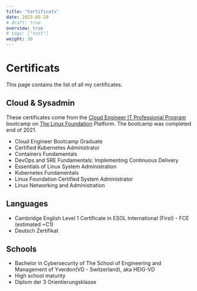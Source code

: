 ```yaml
---
title: "Certificats"
date: 2023-05-29
# draft: true
overview: true
# tags: ["test"]
weight: 30
---
```


# Certificats

This page contains the list of all my certificates.


## Cloud & Sysadmin

These certificates come from the [Cloud Engineer IT Professional Program](https://training.linuxfoundation.org/training/cloud-engineer-itprofessionalprogram/) bootcamp on [The Linux Foundation](https://www.linuxfoundation.org/) Platform. The bootcamp was completed end of 2021.

* Cloud Engineer Bootcamp Graduate
* Certified Kubernetes Administrator
* Containers Fundamentals
* DevOps and SRE Fundamentals: Implementing Continuous Delivery
* Essentials of Linux System Administration
* Kubernetes Fundamentals
* Linux Foundation Certified System Administrator
* Linux Networking and Administration


## Languages
* Cambridge English Level 1 Certificate in ESOL International (First) - FCE (estimated ~C1)
* Deutsch Zertifikat

## Schools
* Bachelor in Cybersecurity of The School of Engineering and Management of Yverdon(VD - Switzerland), aka HEIG-VD 
* High school maturity
* Diplom der 3 Orientierungsklasse